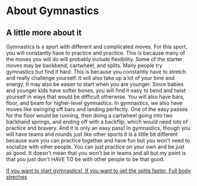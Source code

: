 </head>

<body>
	<h1>About Gymnastics</h1>
    <h2>A little more about it</h2>
	<p> Gymnastics is a sport with different and complicated moves. For this sport, you will constantly have to practice and practice. This is because many of the moves you will do will probably include flexibility. Some of the starter moves may be backbend, cartwheel, and splits.
    Many people try gymnastics but find it hard. This is because you constantly have to stretch and really challenge yourself. It will also take up a lot of your time and energy. It may also be easier to start when you are younger. Since babies and younger kids have softer bones, you will find it easy to bend and twist yourself in ways that would be difficult otherwise.
    You will also have bars, floor, and beam for higher-level gymnastics. In gymnastics, we also have moves like swinging off bars and landing perfectly. One of the easy passes for the floor would be running, then doing a cartwheel going into two backhand springs, and ending off with a backflip, which would need lots of practice and bravery. And it is only an easy pass!
    In gymnastics, though you will have teams and rounds just like other sports it is a little bit different because sure you can practice together and have fun but you won't need to socialize with other people. You can just practice on your own and be just as good. It doesn't mean that you won't be in teams and all but my point is that you just don't HAVE TO be with other people to be that good.</p>
    <a href="https://www.youtube.com/watch?v=oFl3nkghbHE">If you want to start gymnastics!, </a>
  <a href="https://www.youtube.com/watch?v=Ulnw1WRubX0">If you want to get the splits faster, </a>
  <a href="https://www.youtube.com/watch?v=5aDBvqIiqaI">Full body streches</a>
</body>

</html>
